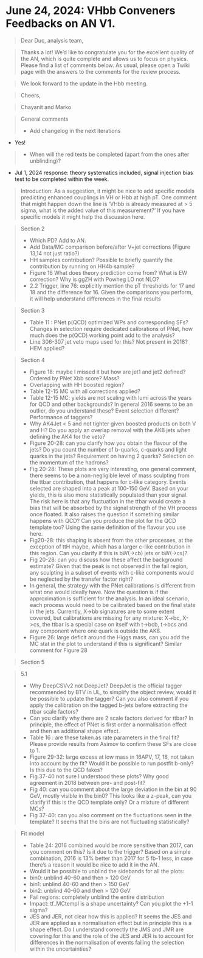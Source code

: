 # June 24, 2024: VHbb Conveners Feedbacks on AN V1.

> Dear Duc, analysis team, 

> Thanks a lot! We’d like to congratulate you for the excellent quality of the AN, which is quite complete and allows us to focus on physics. Please find a list of comments below. As usual, please open a Twiki page with the answers to the comments for the review process. 

> We look forward to the update in the Hbb meeting. 

> Cheers,

> Chayanit and Marko

> General comments
> - Add changelog in the next iterations
* Yes! 
> - When will the red texts be completed (apart from the ones after unblinding)?
* Jul 1, 2024 response: theory systematics included, signal injection bias test to be completed within the week.

> Introduction:
> As a suggestion, it might be nice to add specific models predicting enhanced couplings in VH or Hbb at high pT. One comment that might happen down the line is ‘VHbb is already measured at > 5 sigma, what is the added value of this measurement?’ If you have specific models it might help the discussion here.

> Section 2
> - Which PD? Add to AN.
> - Add Data/MC comparison before/after V+jet corrections (Figure 13,14 not just ratio?)
> - HH samples contribution? Possible to briefly quantify the contribution by running on HH4b sample?
> - Figure 16 What does theory prediction come from? What is EW correction? Why is ggZH with Powheg LO not NLO? 
> - 2.2 Trigger, line 76: explicitly mention the pT thresholds for 17 and 18 and the difference for 16. Given the comparisons you perform, it will help understand differences in the final results

> Section 3
> - Table 11 : PNet p(QCD) optimized WPs and corresponding SFs? Changes in selection require dedicated calibrations of PNet, how much does the p(QCD) working point add to the analysis?
> - Line 306-307 jet veto maps used for this? Not present in 2018? HEM applied? 

> Section 4
> - Figure 18: maybe I missed it but how are jet1 and jet2 defined? Ordered by PNet Xbb score? Mass?  
> - Overlapping with HH boosted region?
> - Table 12-15 MC with all corrections applied?
> - Table 12-15 MC: yields are not scaling with lumi across the years for QCD and other backgrounds?  In general 2016 seems to be an outlier, do you understand these? Event selection different? Performance of taggers?
> - Why AK4Jet < 5 and not tighter given boosted products on both V and H? Do you apply an overlap removal with the AK8 jets when defining the AK4 for the veto?
> - Figure 20-28: can you clarify how you obtain the flavour of the jets? Do you count the number of b-quarks, c-quarks and light quarks in the jets? Requirement on having 2 quarks? Selection on the momentum of the hadrons? 
> - Fig 20-28: These plots are very interesting, one general comment, there seems to be a non-negligible level of mass sculpting from the ttbar contribution, that happens for c-like category. Events selected are shaped into a peak at 100-150 GeV. Based on your yields, this is also more statistically populated than your signal. The risk here is that any fluctuation in the ttbar would create a bias that will be absorbed by the signal strength of the VH process once floated. It also raises the question if something similar happens with QCD? Can you produce the plot for the QCD template too? Using the same definition of the flavour you use here. 
> - Fig20-28: this shaping is absent from the other processes, at the exception of ttH maybe, which has a larger c-like contribution in this region. Can you clarify if this is bW(->cb) jets or bW(->cs)? 
> - Fig 20-28: can you discuss how these affect the background estimate? Given that the peak is not observed in the fail region, any sculpting in a subset of events with c-like components would be neglected by the transfer factor right? 
> - In general, the strategy with the PNet calibrations is different from what one would ideally have. Now the question is if the approximation is sufficient for the analysis. In an ideal scenario, each process would need to be calibrated based on the final state in the jets. Currently, X->bb signatures are to some extent covered, but calibrations are missing for any mixture: X->bc, X->cs, the ttbar is a special case on itself with t->bcb, t->bcs and any component where one quark is outside the AK8. 
> - Figure 26: large deficit around the Higgs mass, can you add the MC stat in the plot to understand if this is significant? Similar comment for Figure 28

> Section 5

> 5.1 
> - Why DeepCSVv2 not DeepJet? DeepJet is the official tagger recommended by BTV in UL, to simplify the object review, would it be possible to update the tagger? Can you also comment if you apply the calibration on the tagged b-jets before extracting the ttbar scale factors?
> - Can you clarify why there are 2 scale factors derived for ttbar? In principle, the effect of PNet is first order a normalisation effect and then an additional shape effect. 
> - Table 16 : are these taken as rate parameters in the final fit? Please provide results from Asimov to confirm these SFs are close to 1. 
> - Figure 29-32: large excess at low mass in 16APV, 17, 18, not taken into account by the fit? Would it be possible to run postfit b-only? Is this due to the QCD fakes?
> - Fig.37-40 not sure I understood these plots? Why good agreement in 2018 between pre- and post-fit?
> - Fig 40: can you comment about the large deviation in the bin at 90 GeV, mostly visible in the bin0? This looks like a z-peak, can you clarify if this is the QCD template only? Or a mixture of different MCs?
> - Fig 37-40: can you also comment on the fluctuations seen in the template? It seems that the bins are not fluctuating statistically?

> Fit model
> - Table 24: 2016 combined would be more sensitive than 2017, can you comment on this? Is it due to the trigger? Based on a simple combination, 2016 is 13% better than 2017 for 5 fb-1 less, in case there’s a reason it would be nice to add it in the AN.
> - Would it be possible to unblind the sidebands for all the plots:
>  - bin0: unblind 40-60 and then > 120 GeV
>   - bin1: unblind 40-60 and then > 150 GeV
>   - bin2: unblind 40-60 and then > 120 GeV 
>   - Fail regions: completely unblind the entire distribution
> - Impact: tf_MCtempl is a shape uncertainty? Can you plot the +1-1 sigma?
> - JES and JER, not clear how this is applied? It seems the JES and JER are applied as a normalisation effect but in principle this is a shape effect. Do I understand correctly the JMS and JMR are covering for this and the role of the JES and JER is to account for differences in the normalisation of events failing the selection within the uncertainties? 
